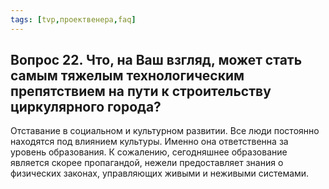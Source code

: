 ```yaml
---
tags: [tvp,проектвенера,faq]
---
```

## Вопрос 22. Что, на Ваш взгляд, может стать самым тяжелым технологическим препятствием на пути к строительству циркулярного города?

Отставание в социальном и культурном развитии. Все люди постоянно находятся под влиянием культуры. Именно она ответственна за уровень образования. К сожалению, сегодняшнее образование является скорее пропагандой, нежели предоставляет знания о физических законах, управляющих живыми и неживыми системами.